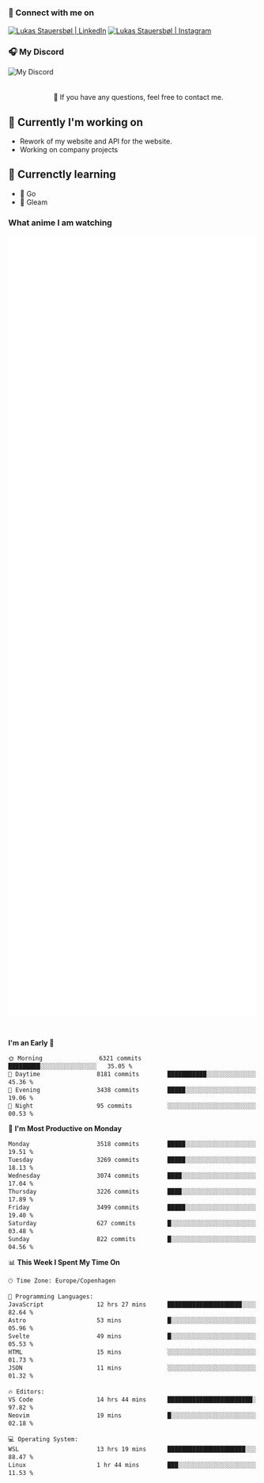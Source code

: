 ### 🔗 Connect with me on
<a href="https://www.instagram.com/lukas_stauersbol" target="_blank"><img align="center" src="https://raw.githubusercontent.com/stauersbol/stauersbol/main/images/instagram.svg" alt="Lukas Stauersbøl | LinkedIn" width="30px"/></a>
<a href="https://www.linkedin.com/in/lukas-stauersbol/" target="_blank"><img align="center" src="https://raw.githubusercontent.com/stauersbol/stauersbol/main/images/linkedin.svg" alt="Lukas Stauersbøl | Instagram" width="30px"/></a>

<p align="center">
 <h3>🎧 My Discord</h3>
 <img align="left" height="55px" src="https://discord.c99.nl/widget/theme-2/147806323323568128.png" alt="My Discord" />
</p>

<br/>
<br/>
<br/>
💬 If you have any questions, feel free to contact me.

## 🔭 Currently I'm working on
- Rework of my website and API for the website.
- Working on company projects
 
## 🌱 Currenctly learning
- 💙 Go
- 💜 Gleam

### What anime I am watching
<a href="https://anilist.co/user/slashiy/" align="center"><img align="center" width="500px" src="metrics.plugin.personal.anilist.svg" /></a>

<br/>

<!--START_SECTION:waka-->
**I'm an Early 🐤** 

```text
🌞 Morning                6321 commits        █████████░░░░░░░░░░░░░░░░   35.05 % 
🌆 Daytime                8181 commits        ███████████░░░░░░░░░░░░░░   45.36 % 
🌃 Evening                3438 commits        █████░░░░░░░░░░░░░░░░░░░░   19.06 % 
🌙 Night                  95 commits          ░░░░░░░░░░░░░░░░░░░░░░░░░   00.53 % 
```
📅 **I'm Most Productive on Monday** 

```text
Monday                   3518 commits        █████░░░░░░░░░░░░░░░░░░░░   19.51 % 
Tuesday                  3269 commits        █████░░░░░░░░░░░░░░░░░░░░   18.13 % 
Wednesday                3074 commits        ████░░░░░░░░░░░░░░░░░░░░░   17.04 % 
Thursday                 3226 commits        ████░░░░░░░░░░░░░░░░░░░░░   17.89 % 
Friday                   3499 commits        █████░░░░░░░░░░░░░░░░░░░░   19.40 % 
Saturday                 627 commits         █░░░░░░░░░░░░░░░░░░░░░░░░   03.48 % 
Sunday                   822 commits         █░░░░░░░░░░░░░░░░░░░░░░░░   04.56 % 
```


📊 **This Week I Spent My Time On** 

```text
🕑︎ Time Zone: Europe/Copenhagen

💬 Programming Languages: 
JavaScript               12 hrs 27 mins      █████████████████████░░░░   82.64 % 
Astro                    53 mins             █░░░░░░░░░░░░░░░░░░░░░░░░   05.96 % 
Svelte                   49 mins             █░░░░░░░░░░░░░░░░░░░░░░░░   05.53 % 
HTML                     15 mins             ░░░░░░░░░░░░░░░░░░░░░░░░░   01.73 % 
JSON                     11 mins             ░░░░░░░░░░░░░░░░░░░░░░░░░   01.32 % 

🔥 Editors: 
VS Code                  14 hrs 44 mins      ████████████████████████░   97.82 % 
Neovim                   19 mins             █░░░░░░░░░░░░░░░░░░░░░░░░   02.18 % 

💻 Operating System: 
WSL                      13 hrs 19 mins      ██████████████████████░░░   88.47 % 
Linux                    1 hr 44 mins        ███░░░░░░░░░░░░░░░░░░░░░░   11.53 % 
```


<!--END_SECTION:waka-->
